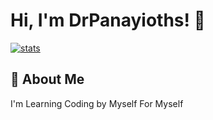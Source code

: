 


# Hi, I'm DrPanayioths! 👋


[![stats](https://githubstatsdrp.vercel.app/api?username=drpanayioths&show_icons=true&theme=radical)](https://githubstatsdrp.vercel.app/api?username=drpanayioths&show_icons=true&theme=radical)

## 🚀 About Me
I'm Learning Coding by Myself For Myself
